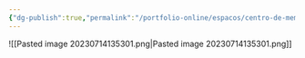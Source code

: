 ```yaml
---
{"dg-publish":true,"permalink":"/portfolio-online/espacos/centro-de-memoria-da-farmacia/","tags":["💼/📍"],"created":"2024-02-14T12:36:18.607-03:00","updated":"2024-02-05T18:55:44.577-03:00"}
---
```



![[Pasted image 20230714135301.png\|Pasted image 20230714135301.png]]
